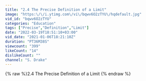 ```yaml
---
title: "2.4 The Precise Definition of a Limit"
image: "https:\/\/i.ytimg.com\/vi\/bqwv6O2zTYU\/hqdefault.jpg"
vid_id: "bqwv6O2zTYU"
categories: "Education"
tags: ["Precise","Definition","Limit"]
date: "2022-03-19T18:51:10+03:00"
vid_date: "2021-01-06T18:21:10Z"
duration: "PT36M38S"
viewcount: "399"
likeCount: "14"
dislikeCount: ""
channel: "S. Drake"
---
```

{% raw %}2.4 The Precise Definition of a Limit {% endraw %}
